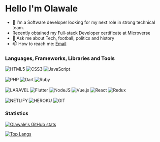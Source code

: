 # Hello I'm Olawale

- 🔭 I’m a Software developer looking for my next role in strong technical team.
- Recently obtained my Full-stack Developer certificate at Microverse
- 💬 Ask me about Tech, football, politics and history
- 📫 How to reach me: [Email](omoogunolawale@gmail.com)

### Languages, Frameworks, Libraries and Tools
<img alt="HTML5" src="https://img.shields.io/badge/html5-%23E34F26.svg?style=for-the-badge&logo=html5&logoColor=white"/> <img alt="CSS3" src="https://img.shields.io/badge/css3-%231572B6.svg?style=for-the-badge&logo=css3&logoColor=white"/> <img alt="JavaScript" src="https://img.shields.io/badge/javascript-%23323330.svg?style=for-the-badge&logo=javascript&logoColor=%23F7DF1E"/>
<br>
<br>
<img alt="PHP" src="https://img.shields.io/badge/php-%23777BB4.svg?style=for-the-badge&logo=php&logoColor=white"/> <img alt="Dart" src="https://img.shields.io/badge/dart-%230175C2.svg?style=for-the-badge&logo=dart&logoColor=white"/> ![Ruby](https://img.shields.io/badge/ruby-%23CC342D.svg?style=for-the-badge&logo=ruby&logoColor=white)
<br>
<br>
<img alt="LARAVEL" src="https://img.shields.io/badge/laravel-%23E34F26.svg?style=for-the-badge&logo=laravel&logoColor=white"/> <img alt="Flutter" src="https://img.shields.io/badge/flutter-%230175C2.svg?style=for-the-badge&logo=flutter&logoColor=white"/> <img alt="NodeJS" src="https://img.shields.io/badge/node.js-%2343853D.svg?style=for-the-badge&logo=node-dot-js&logoColor=white"/> <img alt="Vue.js" src="https://img.shields.io/badge/vuejs-%2335495e.svg?style=for-the-badge&logo=vue-dot-js&logoColor=%234FC08D"/> ![React](https://img.shields.io/badge/react-%2320232a.svg?style=for-the-badge&logo=react&logoColor=%2361DAFB) ![Redux](https://img.shields.io/badge/redux-%23593d88.svg?style=for-the-badge&logo=redux&logoColor=white)
<br>
<br>
<img src="https://img.shields.io/badge/Netlify-00C7B7?style=for-the-badge&logo=netlify&logoColor=white" alt="NETLIFY" />
<img src="https://img.shields.io/badge/Heroku-430098?style=for-the-badge&logo=heroku&logoColor=white" alt="HEROKU" />
<img src="https://img.shields.io/badge/Git-F05032?style=for-the-badge&logo=git&logoColor=white" alt="GIT" />


### Statistics

[![Olawale's GitHub stats](https://github-readme-stats.vercel.app/api?username=olawale-o&count_private=true&show_icons=true&theme=monokai&borde_radius=50)](https://github.com/anuraghazra/github-readme-stats)

[![Top Langs](https://github-readme-stats.vercel.app/api/top-langs/?username=olawale-o&layout=compact&theme=monokai)](https://github.com/anuraghazra/github-readme-stats)

<!--
**olawale-o/olawale-o** is a ✨ _special_ ✨ repository because its `README.md` (this file) appears on your GitHub profile.

Here are some ideas to get you started:

- 🔭 I’m currently working on ...
- 🌱 I’m currently learning ...
- 👯 I’m looking to collaborate on ...
- 🤔 I’m looking for help with ...
- 💬 Ask me about ...
- 📫 How to reach me: ...
- 😄 Pronouns: ...
- ⚡ Fun fact: ...
-->
